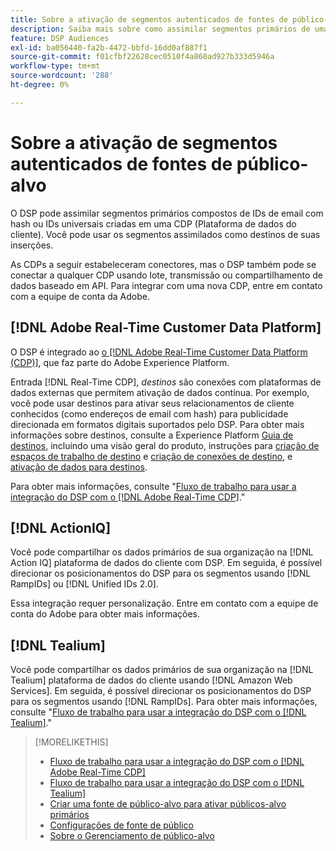 ```yaml
---
title: Sobre a ativação de segmentos autenticados de fontes de público-alvo
description: Saiba mais sobre como assimilar segmentos primários de uma plataforma de dados do cliente.
feature: DSP Audiences
exl-id: ba056440-fa2b-4472-bbfd-16dd0af887f1
source-git-commit: f01cfbf22628cec0510f4a860ad927b333d5946a
workflow-type: tm+mt
source-wordcount: '288'
ht-degree: 0%

---
```


# Sobre a ativação de segmentos autenticados de fontes de público-alvo

O DSP pode assimilar segmentos primários compostos de IDs de email com hash ou IDs universais criadas em uma CDP (Plataforma de dados do cliente). Você pode usar os segmentos assimilados como destinos de suas inserções.

As CDPs a seguir estabeleceram conectores, mas o DSP também pode se conectar a qualquer CDP usando lote, transmissão ou compartilhamento de dados baseado em API. Para integrar com uma nova CDP, entre em contato com a equipe de conta da Adobe.

## [!DNL Adobe Real-Time Customer Data Platform]

O DSP é integrado ao [o [!DNL Adobe Real-Time Customer Data Platform (CDP)]](https://experienceleague.adobe.com/docs/experience-platform/rtcdp/overview.html?lang=pt-BR), que faz parte do Adobe Experience Platform.

Entrada [!DNL Real-Time CDP], *destinos* são conexões com plataformas de dados externas que permitem ativação de dados contínua. Por exemplo, você pode usar destinos para ativar seus relacionamentos de cliente conhecidos (como endereços de email com hash) para publicidade direcionada em formatos digitais suportados pelo DSP. Para obter mais informações sobre destinos, consulte a Experience Platform [Guia de destinos](https://experienceleague.adobe.com/docs/experience-platform/destinations/home.html), incluindo uma visão geral do produto, instruções para [criação de espaços de trabalho de destino](https://experienceleague.adobe.com/docs/experience-platform/destinations/ui/destinations-workspace.html) e [criação de conexões de destino](https://experienceleague.adobe.com/docs/experience-platform/destinations/ui/connect-destination.html), e [ativação de dados para destinos](https://experienceleague.adobe.com/docs/experience-platform/destinations/ui/activate/activate-segment-streaming-destinations.html).

Para obter mais informações, consulte &quot;[Fluxo de trabalho para usar a integração do DSP com o [!DNL Adobe Real-Time CDP]](/help/dsp/audiences/sources/source-adobe-rtcdp.md).&quot;

## [!DNL ActionIQ]

Você pode compartilhar os dados primários de sua organização na [!DNL Action IQ] plataforma de dados do cliente com DSP. Em seguida, é possível direcionar os posicionamentos do DSP para os segmentos usando [!DNL RampIDs] ou [!DNL Unified IDs 2.0].

Essa integração requer personalização. Entre em contato com a equipe de conta do Adobe para obter mais informações.

## [!DNL Tealium]

Você pode compartilhar os dados primários de sua organização na [!DNL Tealium] plataforma de dados do cliente usando [!DNL Amazon Web Services]. Em seguida, é possível direcionar os posicionamentos do DSP para os segmentos usando [!DNL RampIDs]. Para obter mais informações, consulte &quot;[Fluxo de trabalho para usar a integração do DSP com o [!DNL Tealium]](/help/dsp/audiences/sources/source-tealium.md).&quot;

>[!MORELIKETHIS]
>
>* [Fluxo de trabalho para usar a integração do DSP com o [!DNL Adobe Real-Time CDP]](/help/dsp/audiences/sources/source-adobe-rtcdp.md)
>* [Fluxo de trabalho para usar a integração do DSP com o [!DNL Tealium]](/help/dsp/audiences/sources/source-tealium.md)
>* [Criar uma fonte de público-alvo para ativar públicos-alvo primários](source-create.md)
>* [Configurações de fonte de público](source-settings.md)
>* [Sobre o Gerenciamento de público-alvo](/help/dsp/audiences/audience-about.md)

<!--
>* [Workflow for Using the DSP Integration with [!DNL ActionIQ]](/help/dsp/audiences/sources/source-actioniq.md)
-->
